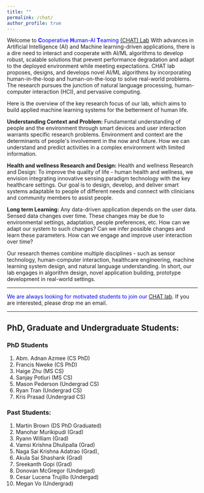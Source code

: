 ```yaml
---
title: "" 
permalink: /chat/
author_profile: true
---
```



Welcome to <font color="blue">
<b>C</b>ooperative <b>H</b>uman-AI <b>T</b>eaming <a href="https://chatlab.us/">(CHAT) Lab</a>
	</font> With advances in Artificial Intelligence (AI) and Machine learning-driven applications, there is a dire need to interact and cooperate with AI/ML algorithms to develop robust, scalable solutions that prevent performance degradation and adapt to the deployed environment while meeting expectations. CHAT lab proposes, designs, and develops novel AI/ML algorithms by incorporating human-in-the-loop and human-on-the-loop to solve real-world problems. The research pursues the junction of natural language processing, human-computer interaction (HCI), and pervasive computing. 

Here is the overview of the key research focus of our lab, which aims to build applied machine learning systems for the betterment of human life.

<b>Understanding Context and Problem:</b> Fundamental understanding of people and the environment through smart devices and user interaction warrants specific research problems.  Environment and context are the determinants of people's involvement in the now and future. How we can understand and predict activities in a complex environment with limited information. 


<b>Health and wellness Research and Design:</b> Health and wellness Research and Design: To improve the quality of life - human health and wellness, we envision integrating innovative sensing paradigm technology with the key healthcare settings. Our goal is to design, develop, and deliver smart systems adaptable to people of different needs and connect with clinicians and community members to assist people. 


<b>Long term Learning:</b> Any data-driven application depends on the user data. Sensed data changes over time. These changes may be due to environmental settings, adaptation, people preferences, etc. How can we adapt our system to such changes? Can we infer possible changes and learn these parameters. How can we engage and improve user interaction over time?


Our research themes combine multiple disciplines - such as sensor technology, human-computer interaction, healthcare engineering, machine learning system design, and natural language understanding. In short, our lab engages in algorithm design, novel application building, prototype development in real-world settings.


<hr/>
<font color='blue'>We are always looking for motivated students to join our <a href="https://ahafizk.github.io/chat/">CHAT lab</a>.</font> If you are interested, please drop me an email.
<hr/>


## PhD, Graduate and Undergraduate Students:

### PhD Students

1. Abm. Adnan Azmee (CS PhD)
1. Francis Nweke (CS PhD)
1. Haige Zhu (MS CS)
1. Sanjay Potluri (MS CS)
1. Mason Pederson (Undergrad CS)
1. Ryan Tran (Undergrad CS)
1. Kris Prasad (Undergrad CS)




### Past Students:

1. Martin Brown (DS PhD Graduated)
1. Manohar Murikipudi (Grad) 
1. Ryann William (Grad)
1. Vamsi Krishna Dhulipalla (Grad)
1. Naga Sai Krishna Adatrao (Grad),
1. Akula Sai Shashank (Grad)
1. Sreekanth Gopi (Grad)
1. Donovan McGregor (Undergad)
1. Cesar Lucena Trujillo (Undergad) 
1. Megan Vo (Undergrad)



